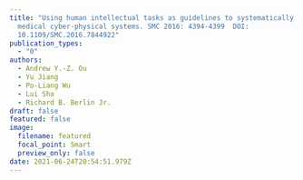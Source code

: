 ```yaml
---
title: "Using human intellectual tasks as guidelines to systematically model
  medical cyber-physical systems. SMC 2016: 4394-4399  DOI:
  10.1109/SMC.2016.7844922"
publication_types:
  - "0"
authors:
  - Andrew Y.-Z. Ou
  - Yu Jiang
  - Po-Liang Wu
  - Lui Sha
  - Richard B. Berlin Jr.
draft: false
featured: false
image:
  filename: featured
  focal_point: Smart
  preview_only: false
date: 2021-06-24T20:54:51.979Z
---
```

